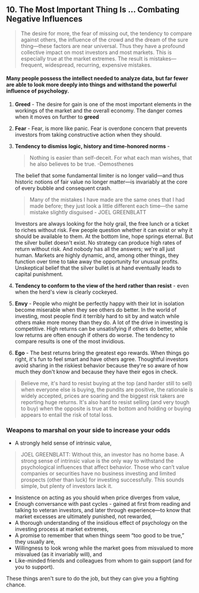 ## 10. The Most Important Thing Is … Combating Negative Influences
> The desire for more, the fear of missing out, the tendency to compare against others, the influence of the crowd and the dream of the sure 
thing—these factors are near universal. Thus they have a profound collective impact on most investors and most markets. 
This is especially true at the market extremes. The result is mistakes—frequent, widespread, recurring, expensive mistakes.

#### Many people possess the intellect needed to analyze data, but far fewer are able to look more deeply into things and withstand the powerful influence of psychology.

1. **Greed** - The desire for gain is one of the most important elements in the workings of the market and the overall economy. The danger comes when it moves on further to **greed**
2. **Fear** - Fear, is more like panic. Fear is overdone concern that prevents investors from taking constructive action when they should.
3. **Tendency to dismiss logic, history and time-honored norms** - 
    > Nothing is easier than self-deceit. For what each man wishes, that he also believes to be true. -Demosthenes

    The belief that some fundamental limiter is no longer valid—and thus historic notions of fair value no longer matter—is invariably at the core of every bubble and consequent crash.
    > Many of the mistakes I have made are the same ones that I had made before; they just look a little different each time—the same mistake slightly disguised - JOEL GREENBLATT
    
    Investors are always looking for the holy grail, the free lunch or a ticket to riches without risk. Few people question whether it can exist or why it should be available to them.
    At the bottom line, hope springs eternal. But the silver bullet doesn't exist. No strategy can produce high rates of return without risk.
    And nobody has all the answers; we're all just human. Markets are highly dynamic, and, among other things, they function over time to take away the opportunity for unusual profits.
    Unskeptical belief that the silver bullet is at hand eventually leads to capital punishment.
4. **Tendency to conform to the view of the herd rather than resist** - even when the herd's view is clearly cockeyed.
5. **Envy** - People who might be perfectly happy with their lot in isolation become miserable when they see others do better.
    In the world of investing, most people find it terribly hard to sit by and watch while others make more money than they do.
    A lot of the drive in investing is competitive. High returns can be unsatisfying if others do better, while low returns are
    often enough if others do worse. The tendency to compare results is one of the most invidious.
6. **Ego** - The best returns bring the greatest ego rewards. When things go right, it's fun to feel smart and have others agree.
    Thoughtful investors avoid sharing in the riskiest behavior because they're so aware of how much they don't know and because they have their egos in check.

> Believe me, it's hard to resist buying at the top (and harder still to sell) when everyone else is buying, the pundits are positive, 
the rationale is widely accepted, prices are soaring and the biggest risk takers are reporting huge returns. It's also hard to resist 
selling (and very tough to buy) when the opposite is true at the bottom and holding or buying appears to entail the risk of total loss.

### Weapons to marshal on your side to increase your odds
* A strongly held sense of intrinsic value,
> JOEL GREENBLATT: Without this, an investor has no home base. A strong sense of intrinsic value is the only way to withstand the psychological influences that affect behavior. Those who can’t value companies or securities have no business investing and limited prospects (other than luck) for investing successfully. This sounds simple, but plenty of investors lack it.
* Insistence on acting as you should when price diverges from value,
* Enough conversance with past cycles - gained at first from reading and talking to veteran investors, and later through experience—to know that market excesses are ultimately punished, not rewarded,
* A thorough understanding of the insidious effect of psychology on the investing process at market extremes,
* A promise to remember that when things seem “too good to be true,” they usually are,
* Willingness to look wrong while the market goes from misvalued to more misvalued (as it invariably will), and
* Like-minded friends and colleagues from whom to gain support (and for you to support).
 
These things aren't sure to do the job, but they can give you a fighting chance.
